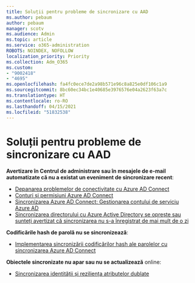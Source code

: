 ```yaml
---
title: Soluții pentru probleme de sincronizare cu AAD
ms.author: pebaum
author: pebaum
manager: scotv
ms.audience: Admin
ms.topic: article
ms.service: o365-administration
ROBOTS: NOINDEX, NOFOLLOW
localization_priority: Priority
ms.collection: Adm_O365
ms.custom:
- "9002418"
- "4695"
ms.openlocfilehash: fa4fc0ece7de2a98b571e96c8a825e0df106c1a9
ms.sourcegitcommit: 8bc60ec34bc1e40685e3976576e04a2623f63a7c
ms.translationtype: HT
ms.contentlocale: ro-RO
ms.lasthandoff: 04/15/2021
ms.locfileid: "51832538"
---
```

# <a name="solutions-for-aad-synchronization-problems"></a>Soluții pentru probleme de sincronizare cu AAD

**Avertizare în Centrul de administrare sau în mesajele de e-mail automatizate că nu a existat un eveniment de sincronizare recent**:

- [Depanarea problemelor de conectivitate cu Azure AD Connect](https://docs.microsoft.com/azure/active-directory/hybrid/tshoot-connect-connectivity)
- [Conturi și permisiuni Azure AD Connect](https://go.microsoft.com/fwlink/p/?LinkId=820598)
- [Sincronizarea Azure AD Connect: Gestionarea contului de serviciu Azure AD](https://docs.microsoft.com/azure/active-directory/hybrid/how-to-connect-azureadaccount)
- [Sincronizarea directorului cu Azure Active Directory se oprește sau sunteți avertizat că sincronizarea nu s-a înregistrat de mai mult de o zi](https://support.microsoft.com/help/2882421/directory-synchronization-to-azure-active-directory-stops-or-you-re-warned-that-sync-hasn-t-registered-in-more-than-a-day)
 
**Codificările hash de parolă nu se sincronizează**:

- [Implementarea sincronizării codificărilor hash ale parolelor cu sincronizarea Azure AD Connect](https://docs.microsoft.com/azure/active-directory/hybrid/how-to-connect-password-hash-synchronization)

**Obiectele sincronizate nu apar sau nu se actualizează** online:

- [Sincronizarea identității și reziliența atributelor dublate](https://docs.microsoft.com/azure/active-directory/hybrid/how-to-connect-syncservice-duplicate-attribute-resiliency)
